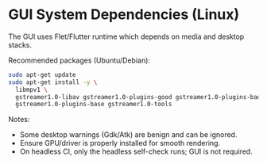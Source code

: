 # GUI System Dependencies (Linux)

The GUI uses Flet/Flutter runtime which depends on media and desktop stacks.

Recommended packages (Ubuntu/Debian):

```bash
sudo apt-get update
sudo apt-get install -y \
  libmpv1 \
  gstreamer1.0-libav gstreamer1.0-plugins-good gstreamer1.0-plugins-bad \
  gstreamer1.0-plugins-base gstreamer1.0-tools
```

Notes:
- Some desktop warnings (Gdk/Atk) are benign and can be ignored.
- Ensure GPU/driver is properly installed for smooth rendering.
- On headless CI, only the headless self-check runs; GUI is not required.
